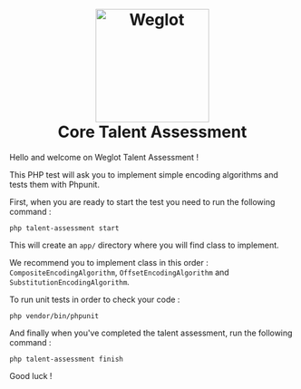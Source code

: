 <h1 align="center">
  <br>
  <a href="https://weglot.com/"><img src="https://staging.weglot.com/public/images/wglogo-full.png" alt="Weglot" width="200"></a>
  <br>
  Core Talent Assessment
  <br>
</h1>

Hello and welcome on Weglot Talent Assessment !

This PHP test will ask you to implement simple encoding algorithms and tests them with Phpunit.

First, when you are ready to start the test you need to run the following command :
```
php talent-assessment start
```

This will create an ```app/``` directory where you will find class to implement.

We recommend you to implement class in this order : ```CompositeEncodingAlgorithm```, ```OffsetEncodingAlgorithm``` and ```SubstitutionEncodingAlgorithm```.

To run unit tests in order to check your code :
```
php vendor/bin/phpunit
```

And finally when you've completed the talent assessment, run the following command :
```
php talent-assessment finish
```

Good luck !
